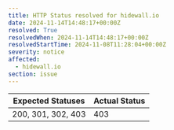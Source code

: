 ```yaml
---
title: HTTP Status resolved for hidewall.io
date: 2024-11-14T14:48:17+00:00Z
resolved: True
resolvedWhen: 2024-11-14T14:48:17+00:00Z
resolvedStartTime: 2024-11-08T11:28:04+00:00Z
severity: notice
affected:
  - hidewall.io
section: issue
---
```


| Expected Statuses | Actual Status  |
|-------------------|----------------|
| 200, 301, 302, 403 | 403 |
